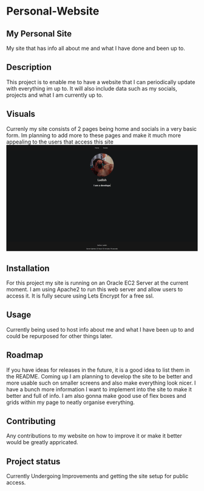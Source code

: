 # Personal-Website



## My Personal Site
My site that has info all about me and what I have done and been up to. 

## Description
This project is to enable me to have a website that I can periodically update with everything im up to. It will also include data such as my socials, projects and what I am currently up to.

## Visuals
Currenly my site consists of 2 pages being home and socials in a very basic form. Im planning to add more to these pages and make it much more appealing to the users that access this site
![Alt text](image.png)

## Installation
For this project my site is running on an Oracle EC2 Server at the current moment. I am using Apache2 to run this web server and allow users to access it. It is fully secure using Lets Encrypt for a free ssl.

## Usage
Currently being used to host info about me and what I have been up to and could be repurposed for other things later.

## Roadmap
If you have ideas for releases in the future, it is a good idea to list them in the README.
Coming up I am planning to develop the site to be better and more usable such on smaller screens and also make everything look nicer. I have a bunch more information I want to implement into the site to make it better and full of info. I am also gonna make good use of flex boxes and grids within my page to neatly organise everything.

## Contributing
Any contributions to my website on how to improve it or make it better would be greatly appricated.

## Project status
Currently Undergoing Improvements and getting the site setup for public access.